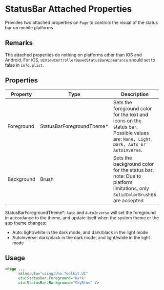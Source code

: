 # StatusBar Attached Properties
Provides two attached properties on `Page` to controls the visual of the status bar on mobile platforms.

## Remarks
The attached properties do nothing on platforms other than iOS and Android.
For iOS, `UIViewControllerBasedStatusBarAppearance` should set to false in `info.plist`.

## Properties
Property|Type|Description
-|-|-
Foreground|StatusBarForegroundTheme\*|Sets the foreground color for the text and icons on the status bar. Possible values are: `None, Light, Dark, Auto or AutoInverse`.
Background|Brush|Sets the background color for the status bar. <br/> note: Due to platform limitations, only `SolidColorBrush`es are accepted.

StatusBarForegroundTheme\*: `Auto` and `AutoInverse` will set the foreground in accordance to the theme, and update itself when the system theme or the app theme changes:
- Auto: light/white in the dark mode, and dark/black in the light mode
- AutoInverse: dark/black in the dark mode, and light/white in the light mode

## Usage
```xml
<Page ...
      xmlns:utu="using:Uno.Toolkit.UI"
      utu:StatusBar.Foreground="Dark"
      utu:StatusBar.Background="SkyBlue" />
```
